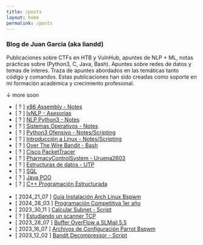 ```yaml
---
title: /posts
layout: home
permalink: /posts
---
```


### Blog de Juan Garcia (aka liandd)

Publicaciones sobre CTFs en HTB y VulnHub, apuntes de NLP + ML, notas prácticas sobre (Python3, C, Java, Bash). Apuntes sobre redes de datos y temas de interes.
Traza de apuntes abordados en las temáticas tanto código y comandos.
Estas publicaciones han sido creadas como soporte en mi formación académica y crecimiento profesional.

<p class="beb">↓ more soon</p>

- [ ? ] <a  href="">x86 Assembly - Notes</a>
- [ ? ] <a  href="">IvNLP - Asesorias</a>
- [ ? ] <a  href="\nlp.html">NLP Python3 - Notes</a>
- [ ? ] <a  href="">Sistemas Operativos - Notes</a>
- [ ? ] <a  href="">Python3 Ofensivo - Notes/Scripting</a>
- [ ? ] <a  href="">Introducción a Linux - Notes/Scripting</a>
- [ ? ] <a  href="">Over The Wire Bandit - Bash</a>
- [ ? ] <a  href="">Cisco PacketTracer</a>
- [ ? ] <a  href="">PharmacyControlSystem - Uruena2603</a>
- [ ? ] <a  href="">Estructuras de datos - UTP</a>
- [ ? ] <a  href="">SQL</a>
- [ ? ] <a  href="">Java POO</a>
- [ ? ] <a  href="">C++ Programación Estructurada</a>
<br><br>
- [ 2024_21_07 ] <a  href="\guiaArch.html">Guía Instalación Arch Linux Bspwm</a>
- [ 2024_28_03 ] <a  href="\programacionCompetitiva.html">Programación Competitiva 1er año</a>
- [ 2023_30_11 ] <a  href="\calcularSubnet.html">Calcular Subnet - Script</a>
- [ ? ] <a  href="\scannerSh.html">Estudiando un scanner TCP</a>
- [ 2023_28_07 ] <a  href="\bufferOverflow_1er_Practica">Buffer OverFlow a SLMail 5.5</a>
- [ 2023_16_07 ] <a  href="\dotfiles.html">Archivos de Configuración Parrot Bspwm</a>
- [ 2023_12_02 ] <a  href="\decompressor.html">Bandit Decompressor - Script</a>
